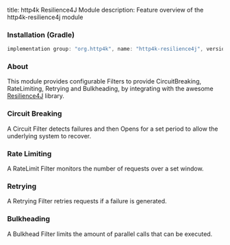 title: http4k Resilience4J Module
description: Feature overview of the http4k-resilience4j module

### Installation (Gradle)

```groovy
implementation group: "org.http4k", name: "http4k-resilience4j", version: "4.9.10.0"
```

### About

This module provides configurable Filters to provide CircuitBreaking, RateLimiting, Retrying and Bulkheading, by integrating with the awesome [Resilience4J](http://resilience4j.github.io/resilience4j/) library.

### Circuit Breaking [<img class="octocat"/>](https://github.com/http4k/http4k/blob/master/src/docs/guide/reference/resilience4j/example_circuit.kt)
A Circuit Filter detects failures and then Opens for a set period to allow the underlying system to recover.

<script src="https://gist-it.appspot.com/https://github.com/http4k/http4k/blob/master/src/docs/guide/reference/resilience4j/example_circuit.kt"></script>

### Rate Limiting [<img class="octocat"/>](https://github.com/http4k/http4k/blob/master/src/docs/guide/reference/resilience4j/example_ratelimiter.kt)
A RateLimit Filter monitors the number of requests over a set window.

<script src="https://gist-it.appspot.com/https://github.com/http4k/http4k/blob/master/src/docs/guide/reference/resilience4j/example_ratelimiter.kt"></script>

### Retrying [<img class="octocat"/>](https://github.com/http4k/http4k/blob/master/src/docs/guide/reference/resilience4j/example_retrying.kt)
A Retrying Filter retries requests if a failure is generated.

<script src="https://gist-it.appspot.com/https://github.com/http4k/http4k/blob/master/src/docs/guide/reference/resilience4j/example_retrying.kt"></script>


### Bulkheading [<img class="octocat"/>](https://github.com/http4k/http4k/blob/master/src/docs/guide/reference/resilience4j/example_bulkheading.kt)
A Bulkhead Filter limits the amount of parallel calls that can be executed.

<script src="https://gist-it.appspot.com/https://github.com/http4k/http4k/blob/master/src/docs/guide/reference/resilience4j/example_bulkheading.kt"></script>
